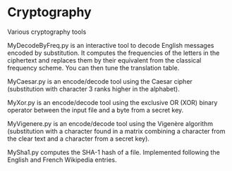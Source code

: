 # Cryptography
Various cryptography tools

MyDecodeByFreq.py is an interactive tool to decode English messages encoded by substitution. It computes the frequencies of the letters in the ciphertext and replaces them by their equivalent from the classical frequency scheme. You can then tune the translation table.

MyCaesar.py is an encode/decode tool using the Caesar cipher (substitution with character 3 ranks higher in the alphabet).

MyXor.py is an encode/decode tool using the exclusive OR (XOR) binary operator between the input file and a byte from a secret key.

MyVigenere.py is an encode/decode tool using the Vigenère algorithm (substitution with a character found in a matrix combining a character from the clear text and a character from a secret key).

MySha1.py computes the SHA-1 hash of a file. Implemented following the English and French Wikipedia entries. 
